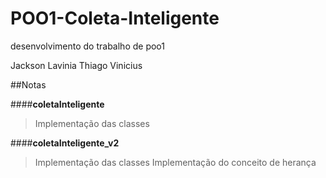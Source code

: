 # POO1-Coleta-Inteligente
desenvolvimento do trabalho de poo1 

Jackson
Lavinia
Thiago
Vinicius

##Notas

####**coletaInteligente**
>Implementação das classes

####**coletaInteligente_v2**
>Implementação das classes
>Implementação do conceito de herança


